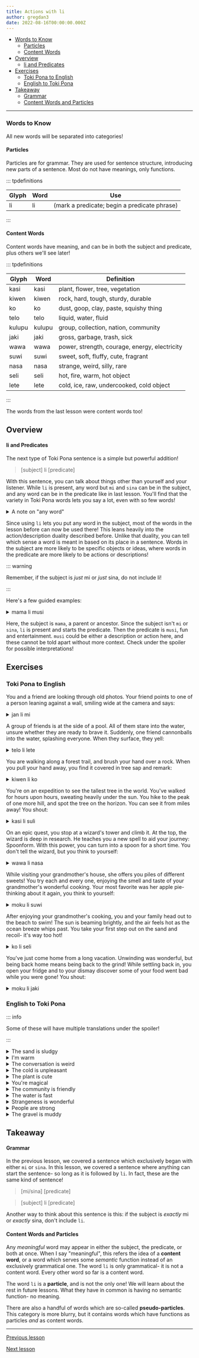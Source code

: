 ```yaml
---
title: Actions with li
author: gregdan3
date: 2022-08-16T00:00:00.000Z
---
```



<!-- toc -->

  - [Words to Know](#words-to-know)
    - [Particles](#particles)
    - [Content Words](#content-words)
- [Overview](#overview)
    - [li and Predicates](#li-and-predicates)
- [Exercises](#exercises)
  - [Toki Pona to English](#toki-pona-to-english)
  - [English to Toki Pona](#english-to-toki-pona)
- [Takeaway](#takeaway)
    - [Grammar](#grammar)
    - [Content Words and Particles](#content-words-and-particles)

<!-- tocstop -->

---

### Words to Know

All new words will be separated into categories!

#### Particles

Particles are for grammar. They are used for sentence structure, introducing new parts of a sentence. Most do not have meanings, only functions.

::: tpdefinitions

| Glyph | Word | Use                                          |
| ----- | ---- | -------------------------------------------- |
| li    | li   | (mark a predicate; begin a predicate phrase) |

:::

#### Content Words

Content words have meaning, and can be in both the subject and predicate, plus others we'll see later!

::: tpdefinitions

| Glyph  | Word   | Definition                                    |
| ------ | ------ | --------------------------------------------- |
| kasi   | kasi   | plant, flower, tree, vegetation               |
| kiwen  | kiwen  | rock, hard, tough, sturdy, durable            |
| ko     | ko     | dust, goop, clay, paste, squishy thing        |
| telo   | telo   | liquid, water, fluid                          |
| kulupu | kulupu | group, collection, nation, community          |
| jaki   | jaki   | gross, garbage, trash, sick                   |
| wawa   | wawa   | power, strength, courage, energy, electricity |
| suwi   | suwi   | sweet, soft, fluffy, cute, fragrant           |
| nasa   | nasa   | strange, weird, silly, rare                   |
| seli   | seli   | hot, fire, warm, hot object                   |
| lete   | lete   | cold, ice, raw, undercooked, cold object      |

:::

The words from the last lesson were content words too!

## Overview

#### li and Predicates

The next type of Toki Pona sentence is a simple but powerful addition!

> [subject] li [predicate]

With this sentence, you can talk about things other than yourself and your listener. While `li` is present, any word but `mi` and `sina` can be in the subject, and any word can be in the predicate like in last lesson. You'll find that the variety in Toki Pona words lets you say a lot, even with so few words!

<details> <summary> A note on "any word" </summary>

I do say "any word", but clever observers will have noticed I am treating the word `li` differently. It is introduced as a particle, its definition is given in parentheses, and it is treated as a grammatical structure instead of as a word. This is because `li` cannot be used in the subject or predicate, with some subtle exceptions we'll get to later. For now, everything _else_ can be in the subject or predicate.

</details>

Since using `li` lets you put any word in the subject, most of the words in the lesson before can now be used there! This leans heavily into the action/description duality described before. Unlike that duality, you can tell which sense a word is meant in based on its place in a sentence. Words in the subject are more likely to be specific objects or ideas, where words in the predicate are more likely to be actions or descriptions!

::: warning

Remember, if the subject is _just_ mi or _just_ sina, do not include li!

:::

Here's a few guided examples:

<details> <summary class=tokipona> mama li musi </summary>

- Mom is hilarious.
- Dad is being funny.
- My parent is exciting!
- My babysitter is amusing!
- Grandpa is joking.

</details>

Here, the subject is `mama`, a parent or ancestor. Since the subject isn't `mi` or `sina`, `li` is present and starts the predicate. Then the predicate is `musi`, fun and entertainment.
`musi` could be either a description or action here, and these cannot be told apart without more context. Check under the spoiler for possible interpretations!

## Exercises

### Toki Pona to English

You and a friend are looking through old photos. Your friend points to one of a person leaning against a wall, smiling wide at the camera and says:

<details> <summary class=tokipona> jan li mi </summary>

The person is me!

---

- The person belongs to me.
- The person is related to me. (not in the family sense)

</details>

A group of friends is at the side of a pool. All of them stare into the water, unsure whether they are ready to brave it. Suddenly, one friend cannonballs into the water, splashing everyone. When they surface, they yell:

<details> <summary class=tokipona> telo li lete </summary>

The water is cold!

---

- The water is icy.
- The water is not boiling.
- The pool is freezing.
- The soda is cool!
- The ocean is cold.

</details>

You are walking along a forest trail, and brush your hand over a rock. When you pull your hand away, you find it covered in tree sap and remark:

<details> <summary class=tokipona> kiwen li ko </summary>

The rock is gooey...

---

- The rock is dusty
- The rock is sticky
- The metal is glued
- The rock

</details>

You're on an expedition to see the tallest tree in the world. You've walked for hours upon hours, sweating heavily under the sun. You hike to the peak of one more hill, and spot the tree on the horizon. You can see it from miles away! You shout:

<details> <summary class=tokipona> kasi li suli </summary>

The tree is _enormous!_

---

- The vine is long.
- The tree trunk is so wide.
- The patch of moss is huge!
- Plants are important.
- The grass has grown tall.

</details>

On an epic quest, you stop at a wizard's tower and climb it. At the top, the wizard is deep in research. He teaches you a new spell to aid your journey: Spoonform. With this power, you can turn into a spoon for a short time. You don't tell the wizard, but you think to yourself:

<details> <summary class=tokipona> wawa li nasa </summary>

Magic is ridiculous!

---

- Power is absurd.
- Strength is odd.
- Confidence is confusing.

</details>

While visiting your grandmother's house, she offers you piles of different sweets! You try each and every one, enjoying the smell and taste of your grandmother's wonderful cooking. Your most favorite was her apple pie- thinking about it again, you think to yourself:

<details> <summary class=tokipona> moku li suwi </summary>

Pie is sweet!

---

- The food is sweet
- The water is sugary
- The food is cute

</details>

After enjoying your grandmother's cooking, you and your family head out to the beach to swim! The sun is beaming brightly, and the air feels hot as the ocean breeze whips past. You take your first step out on the sand and recoil- it's way too hot!

<details> <summary class=tokipona> ko li seli </summary>

The sand is hot!

---

- The tar is on fire!
- The dough is warming.
- The glue is melty! (due to temperature)

</details>

You've just come home from a long vacation. Unwinding was wonderful, but being back home means being back to the grind! While settling back in, you open your fridge and to your dismay discover some of your food went bad while you were gone! You shout:

<details> <summary class=tokipona> moku li jaki </summary>

The food's gone bad!

---

- The pasta is moldy...
- The chips are stale!
- The pie tastes awful.
- Eating is gross!

</details>

### English to Toki Pona

::: info

Some of these will have multiple translations under the spoiler!

:::

<details> <summary> The sand is sludgy </summary>

[ko li jaki]{.tokipona}

</details>

<details> <summary> I'm warm </summary>

[mi seli]{.tokipona}

</details>

<details> <summary> The conversation is weird </summary>

[toki li nasa]{.tokipona}

</details>

<details> <summary> The cold is unpleasant </summary>

[lete li ike]{.tokipona}

</details>

<details> <summary> The plant is cute </summary>

[kasi li suwi]{.tokipona}

[kasi li pona]{.tokipona}

</details>

<details> <summary> You're magical </summary>

[sina pona]{.tokipona}

[sina wawa]{.tokipona}

[sina nasa]{.tokipona}

</details>

<details> <summary> The community is friendly </summary>

[kulupu li pona]{.tokipona}

</details>

<details> <summary> The water is fast </summary>

[telo li wawa]{.tokipona}

</details>

<details> <summary> Strangeness is wonderful </summary>

[nasa li pona]{.tokipona}

</details>

<details> <summary> People are strong </summary>

[jan li wawa]{.tokipona}

</details>

<details> <summary> The gravel is muddy </summary>

[ko li jaki]{.tokipona}

[kiwen li jaki]{.tokipona}

</details>

## Takeaway

#### Grammar

In the previous lesson, we covered a sentence which exclusively began with either `mi` or `sina`. In this lesson, we covered a sentence where anything can start the sentence- so long as it is followed by `li`. In fact, these are the same kind of sentence!

> [mi/sina] [predicate]

> [subject] li [predicate]

Another way to think about this sentence is this: if the subject is _exactly_ mi or _exactly_ sina, don't include `li`.

#### Content Words and Particles

Any _meaningful_ word may appear in either the subject, the predicate, or both at once. When I say "meaningful", this refers the idea of a **content word**, or a word which serves some _semantic_ function instead of an exclusively grammatical one. The word `li` is only grammatical- it is not a content word. Every other word so far is a content word.

The word `li` is a **particle**, and is not the only one! We will learn about the rest in future lessons. What they have in common is having no semantic function- no meaning.

There are also a handful of words which are so-called **pseudo-particles**. This category is more blurry, but it contains words which have functions as particles _and_ as content words.

---

[Previous lesson](./mi-sina.html)

[Next lesson](./e.html)

